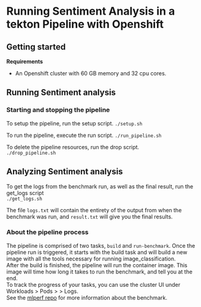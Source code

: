 # Running Sentiment Analysis in a tekton Pipeline with Openshift

## Getting started

**Requirements**
- An Openshift cluster with 60 GB memory and 32 cpu cores.


## Running Sentiment analysis

### Starting and stopping the pipeline

To setup the pipeline, run the setup script.
`./setup.sh`

To run the pipeline, execute the run script.
`./run_pipeline.sh`

To delete the pipeline resources, run the drop script.  
`./drop_pipeline.sh`

## Analyzing Sentiment analysis

To get the logs from the benchmark run, as well as the final result, run the get_logs script  
`./get_logs.sh`

The file `logs.txt` will contain the entirety of the output from when the benchmark was run, and `result.txt` will give you the final results.

### About the pipeline process

The pipeline is comprised of two tasks, `build` and `run-benchmark`.
Once the pipeline run is triggered, it starts with the build task and will build a new image with all the tools necessary for running image_classification.  
After the build is finished, the pipeline will run the container image. This image will time how long it takes to run the benchmark, and tell you at the end.  
To track the progress of your tasks, you can use the cluster UI under Workloads > Pods > <your pod> > Logs.  
See the [mlperf repo](https://github.com/mlperf/training/tree/master/data_generation/fractal_graph_expansions) for more information about the benchmark.  
